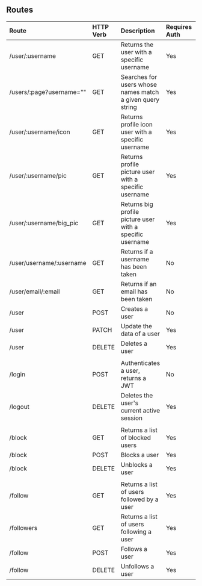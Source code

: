 ## Routes
| Route                    | HTTP Verb | Description                                               | Requires Auth | Done |
|:-------------------------|:----------|:----------------------------------------------------------|:--------------|:-----|
| /user/:username          | GET       | Returns the user with a specific username                 | Yes           | Yes  |
| /users/:page?username="" | GET       | Searches for users whose names match a given query string | Yes           |      |
| /user/:username/icon     | GET       | Returns profile icon user with a specific username        | Yes           |      |
| /user/:username/pic      | GET       | Returns profile picture user with a specific username     | Yes           | Yes  |
| /user/:username/big_pic  | GET       | Returns big profile picture user with a specific username | Yes           |      |
| /user/username/:username | GET       | Returns if a username has been taken                      | No            | Yes  |
| /user/email/:email       | GET       | Returns if an email has been taken                        | No            | Yes  |
| /user                    | POST      | Creates a user                                            | No            | Yes  |
| /user                    | PATCH     | Update the data of a user                                 | Yes           | Yes  |
| /user                    | DELETE    | Deletes a user                                            | Yes           | Yes  |
|                          |           |                                                           |               |      |
| /login                   | POST      | Authenticates a user, returns a JWT                       | No            | Yes  |
| /logout                  | DELETE    | Deletes the user's current active session                 | Yes           |      |
|                          |           |                                                           |               |      |
| /block                   | GET       | Returns a list of blocked users                           | Yes           |      |
| /block                   | POST      | Blocks a user                                             | Yes           |      |
| /block                   | DELETE    | Unblocks a user                                           | Yes           |      |
|                          |           |                                                           |               |      |
| /follow                  | GET       | Returns a list of users followed by a user                | Yes           |      |
| /followers               | GET       | Returns a list of users following a user                  | Yes           |      |
| /follow                  | POST      | Follows a user                                            | Yes           |      |
| /follow                  | DELETE    | Unfollows a user                                          | Yes           |      |

